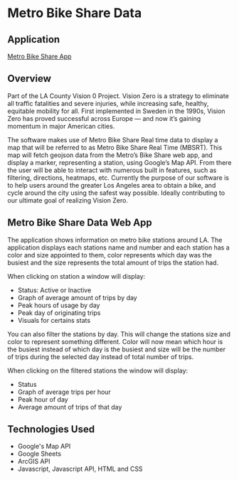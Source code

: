 # Metro Bike Share Data

## Application
[Metro Bike Share App](https://la-metro-bike-station-app.netlify.app/)

## Overview 
Part of the LA County Vision 0 Project. Vision Zero is a strategy to eliminate all traffic fatalities and severe injuries, while increasing safe, healthy, equitable mobility for all. First implemented in Sweden in the 1990s, Vision Zero has proved successful across Europe — and now it’s gaining momentum in major American cities.

The software makes use of Metro Bike Share Real time data to display a map that will be referred to as Metro Bike Share Real Time (MBSRT). This map will fetch geojson data from the Metro’s Bike Share web app, and display a marker, representing a station, using Google’s Map API. From there the user will be able to interact with numerous built in features, such as filtering, directions, heatmaps, etc. Currently the purpose of our software is to help users around the greater Los Angeles area to obtain a bike, and cycle around the city using the safest way possible. Ideally contributing to our ultimate goal of realizing Vision Zero.

## Metro Bike Share Data Web App
The application shows information on metro bike stations around LA. The application displays each stations name and number and each station has a color and size appointed to them, color represents which day was the busiest and the size represents the total amount of trips the station had.

When clicking on station a window will display:
* Status: Active or Inactive
* Graph of average amount of trips by day
* Peak hours of usage by day
* Peak day of originating trips
* Visuals for certains stats

You can also filter the stations by day. This will change the stations size and color to represent something different. Color will now mean which hour is the busiest instead of which day is the busiest and size will be the number of trips during the selected day instead of total number of trips.

When clicking on the filtered stations the window will display:
* Status
* Graph of average trips per hour
* Peak hour of day
* Average amount of trips of that day

## Technologies Used
* Google's Map API
* Google Sheets
* ArcGIS API
* Javascript, Javascript API, HTML and CSS
